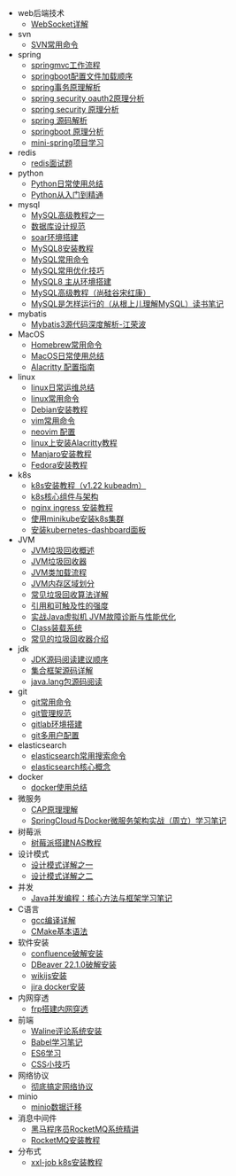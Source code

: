 - web后端技术
    - [WebSocket详解](docs/16353969509607)
- svn
    - [SVN常用命令](docs/16353969627658)
- spring
    - [springmvc工作流程](docs/16353969777611)
    - [springboot配置文件加载顺序](docs/16353969777668)
    - [spring事务原理解析](docs/16573379608222)
    - [spring security oauth2原理分析](docs/16675563060364)
    - [spring security 原理分析](docs/16677894299735)
    - [spring 源码解析](docs/16677896667871)
    - [springboot 原理分析](docs/16684946668076)
    - [mini-spring项目学习](docs/16689951956651)
- redis
    - [redis面试题](docs/16353969916197)
- python
    - [Python日常使用总结](docs/16353970021986)
    - [Python从入门到精通](docs/16353970022024)
- mysql
    - [MySQL高级教程之一](docs/16353978146045)
    - [数据库设计规范](docs/16353978146106)
    - [soar环境搭建](docs/16353978146158)
    - [MySQL8安装教程](docs/16353978146254)
    - [MySQL常用命令](docs/16353978146297)
    - [MySQL常用优化技巧](docs/16376365615424)
    - [MySQL8 主从环境搭建](docs/16413491382357)
    - [MySQL高级教程（尚硅谷宋红康）](docs/16421754723998)
    - [MySQL是怎样运行的（从根上儿理解MySQL）读书笔记](docs/16567236649968)
- mybatis
    - [Mybatis3源代码深度解析-江荣波](docs/16353970233481)
- MacOS
    - [Homebrew常用命令](docs/16353970680332)
    - [MacOS日常使用总结](docs/16359354598729)
    - [Alacritty 配置指南](docs/16678130846738)
- linux
    - [linux日常运维总结](docs/16353970885101)
    - [linux常用命令](docs/16353970885153)
    - [Debian安装教程](docs/16353970885192)
    - [vim常用命令](docs/16353970885299)
    - [neovim 配置](docs/16678279517536)
    - [linux上安装Alacritty教程](docs/16680649483599)
    - [Manjaro安装教程](docs/16696858893440)
    - [Fedora安装教程](docs/16696920823215)
- k8s
    - [k8s安装教程（v1.22 kubeadm）](docs/16353970980876)
    - [k8s核心组件与架构](docs/16353970980941)
    - [nginx ingress 安装教程](docs/16677147696711)
    - [使用minikube安装k8s集群](docs/16732485354692)
    - [安装kubernetes-dashboard面板](docs/16746480495097)
- JVM
    - [JVM垃圾回收概述](docs/16353971081307)
    - [JVM垃圾回收器](docs/16353971081439)
    - [JVM类加载流程](docs/16353971081500)
    - [JVM内存区域划分](docs/16353971081575)
    - [常见垃圾回收算法详解](docs/16573805190439)
    - [引用和可触及性的强度](docs/16581950453642)
    - [实战Java虚拟机 JVM故障诊断与性能优化](docs/16582144301566)
    - [Class装载系统](docs/16582884546028)
    - [常见的垃圾回收器介绍](docs/16582884761298)
- jdk
    - [JDK源码阅读建议顺序](docs/16353971163891)
    - [集合框架源码详解](docs/16552132220690)
    - [java.lang包源码阅读](docs/16573384761910)
- git
    - [git常用命令](docs/16353971256261)
    - [git管理规范](docs/16353971256310)
    - [gitlab环境搭建](docs/16353971256360)
    - [git多用户配置](docs/16521099489707)
- elasticsearch
    - [elasticsearch常用搜索命令](docs/16353971368920)
    - [elasticsearch核心概念](docs/16353971368972)
- docker
    - [docker使用总结](docs/16353971459611)
- 微服务
    - [CAP原理理解](docs/16353974078795)
    - [SpringCloud与Docker微服务架构实战（周立）学习笔记](docs/16353974078842)
- 树莓派
    - [树莓派搭建NAS教程](docs/16353971628832)
- 设计模式
    - [设计模式详解之一](docs/16353971713083)
    - [设计模式详解之二](docs/16353971713269)
- 并发
    - [Java并发编程：核心方法与框架学习笔记](docs/16353971889721)
- C语言
    - [gcc编译详解](docs/16413112191498)
    - [CMake基本语法](docs/16415637681070)
- 软件安装
    - [confluence破解安装](docs/16518487283042)
    - [DBeaver 22.1.0破解安装](docs/16655384393669)
    - [wikijs安装](docs/16732269972512)
    - [jira docker安装](docs/16733996608347)
- 内网穿透
    - [frp搭建内网穿透](docs/16533695658877)
- 前端
    - [Waline评论系统安装](docs/16553111223969)
    - [Babel学习笔记](docs/16676541049093)
    - [ES6学习](docs/16676541374997)
    - [CSS小技巧](docs/16681305242961)
- 网络协议
    - [彻底搞定网络协议](docs/16572657698296)
- minio
    - [minio数据迁移](docs/16584577497300)
- 消息中间件
    - [黑马程序员RocketMQ系统精讲](docs/16614469454921)
    - [RocketMQ安装教程](docs/16614798133193)
- 分布式
    - [xxl-job k8s安装教程](docs/16654924975864)
